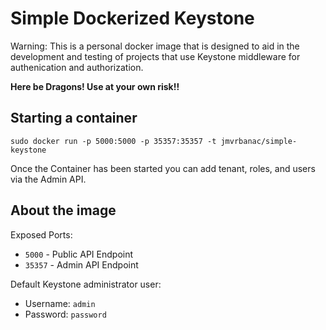 Simple Dockerized Keystone
===========================

Warning: This is a personal docker image that is designed to aid
in the development and testing of projects that use Keystone
middleware for authenication and authorization.

**Here be Dragons! Use at your own risk!!**

Starting a container
----------------------

```
sudo docker run -p 5000:5000 -p 35357:35357 -t jmvrbanac/simple-keystone
```

Once the Container has been started you can add tenant, roles,
and users via the Admin API.


About the image
-------------
Exposed Ports:

 * ```5000``` - Public API Endpoint
 * ```35357``` - Admin API Endpoint

Default Keystone administrator user:

 * Username: ```admin```
 * Password: ```password```
